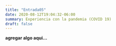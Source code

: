 ```yaml
---
title: "Entrada05"
date: 2020-08-12T19:04:32-06:00
summary: Experiencia con la pandemia (COVID 19)
draft: false
---
```


**agregar algo aqui...**

